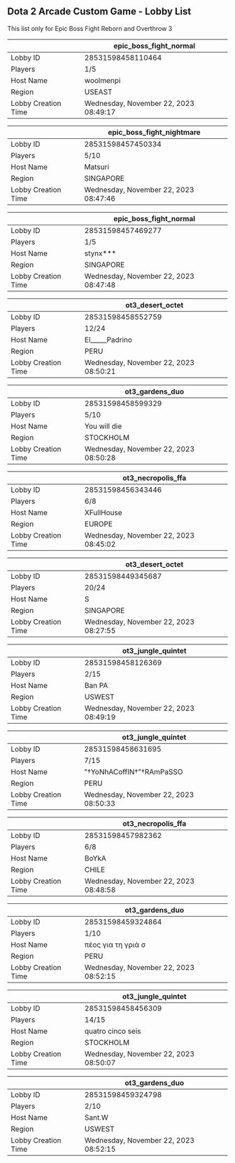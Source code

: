 ## Dota 2 Arcade Custom Game - Lobby List

This list only for Epic Boss Fight Reborn and Overthrow 3

|  | epic_boss_fight_normal |
| ------ | ------ |
| Lobby ID | 28531598458110464 |
| Players | 1/5 |
| Host Name | woolmenpi |
| Region | USEAST |
| Lobby Creation Time | Wednesday, November 22, 2023 08:49:17 |


|  | epic_boss_fight_nightmare |
| ------ | ------ |
| Lobby ID | 28531598457450334 |
| Players | 5/10 |
| Host Name | Matsuri |
| Region | SINGAPORE |
| Lobby Creation Time | Wednesday, November 22, 2023 08:47:46 |


|  | epic_boss_fight_normal |
| ------ | ------ |
| Lobby ID | 28531598457469277 |
| Players | 1/5 |
| Host Name | stynx*** |
| Region | SINGAPORE |
| Lobby Creation Time | Wednesday, November 22, 2023 08:47:48 |


|  | ot3_desert_octet |
| ------ | ------ |
| Lobby ID | 28531598458552759 |
| Players | 12/24 |
| Host Name | El_____Padrino |
| Region | PERU |
| Lobby Creation Time | Wednesday, November 22, 2023 08:50:21 |


|  | ot3_gardens_duo |
| ------ | ------ |
| Lobby ID | 28531598458599329 |
| Players | 5/10 |
| Host Name | You will die |
| Region | STOCKHOLM |
| Lobby Creation Time | Wednesday, November 22, 2023 08:50:28 |


|  | ot3_necropolis_ffa |
| ------ | ------ |
| Lobby ID | 28531598456343446 |
| Players | 6/8 |
| Host Name | XFullHouse |
| Region | EUROPE |
| Lobby Creation Time | Wednesday, November 22, 2023 08:45:02 |


|  | ot3_desert_octet |
| ------ | ------ |
| Lobby ID | 28531598449345687 |
| Players | 20/24 |
| Host Name | S |
| Region | SINGAPORE |
| Lobby Creation Time | Wednesday, November 22, 2023 08:27:55 |


|  | ot3_jungle_quintet |
| ------ | ------ |
| Lobby ID | 28531598458126369 |
| Players | 2/15 |
| Host Name | Ban PA |
| Region | USWEST |
| Lobby Creation Time | Wednesday, November 22, 2023 08:49:19 |


|  | ot3_jungle_quintet |
| ------ | ------ |
| Lobby ID | 28531598458631695 |
| Players | 7/15 |
| Host Name | "†YoNhACoffIN†"†RAmPaSSO |
| Region | PERU |
| Lobby Creation Time | Wednesday, November 22, 2023 08:50:33 |


|  | ot3_necropolis_ffa |
| ------ | ------ |
| Lobby ID | 28531598457982362 |
| Players | 6/8 |
| Host Name | BoYkA |
| Region | CHILE |
| Lobby Creation Time | Wednesday, November 22, 2023 08:48:58 |


|  | ot3_gardens_duo |
| ------ | ------ |
| Lobby ID | 28531598459324864 |
| Players | 1/10 |
| Host Name | πέος για τη γριά σ |
| Region | PERU |
| Lobby Creation Time | Wednesday, November 22, 2023 08:52:15 |


|  | ot3_jungle_quintet |
| ------ | ------ |
| Lobby ID | 28531598458456309 |
| Players | 14/15 |
| Host Name | quatro сinco seis |
| Region | STOCKHOLM |
| Lobby Creation Time | Wednesday, November 22, 2023 08:50:07 |


|  | ot3_gardens_duo |
| ------ | ------ |
| Lobby ID | 28531598459324798 |
| Players | 2/10 |
| Host Name | Sant.W |
| Region | USWEST |
| Lobby Creation Time | Wednesday, November 22, 2023 08:52:15 |


